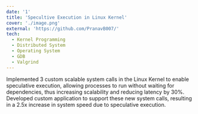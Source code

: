 ```yaml
---
date: '1'
title: 'Specultive Execution in Linux Kernel'
cover: './image.png'
external: 'https://github.com/PranavB007/'
tech:
  - Kernel Programming
  - Distributed System
  - Operating System
  - GDB
  - Valgrind
---
```


Implemented 3 custom scalable system calls in the Linux Kernel to enable speculative execution, allowing processes to run without waiting for dependencies, thus increasing scalability and reducing latency by 30%. Developed custom application to support these new system calls, resulting in a 2.5x increase in system speed due to speculative execution.